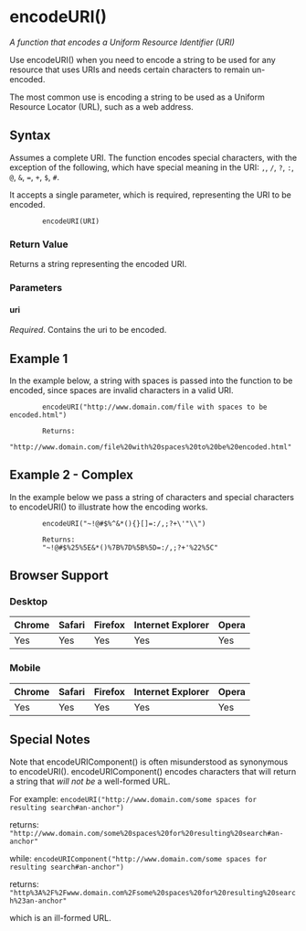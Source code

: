 # encodeURI()

*A function that encodes a Uniform Resource Identifier (URI)*


Use encodeURI() when you need to encode a string to be used for any resource that uses URIs and needs certain characters to remain un-encoded. 

The most common use is encoding a string to be used as a Uniform Resource Locator (URL), such as a web address. 


## Syntax

Assumes a complete URI. The function encodes special characters, with the exception of the following, which have special meaning in the URI: `,`,  `/`, `?`, `:`, `@`, `&`, `=`, `+`, `$`, `#`. 

It accepts a single parameter, which is required, representing the URI to be encoded. 

```
		encodeURI(URI)
```



### Return Value

Returns a string representing the encoded URI. 



### Parameters

#### uri

*Required*. Contains the uri to be encoded. 



## Example 1

In the example below, a string with spaces is passed into the function to be encoded, since spaces are invalid characters in a valid URI.

```
		encodeURI("http://www.domain.com/file with spaces to be encoded.html")
		
		Returns:
		"http://www.domain.com/file%20with%20spaces%20to%20be%20encoded.html"

```


## Example 2 - Complex

In the example below we pass a string of characters and special characters to encodeURI() to illustrate how the encoding works. 

```
		encodeURI("~!@#$%^&*(){}[]=:/,;?+\'"\\")
		
		Returns: 
		"~!@#$%25%5E&*()%7B%7D%5B%5D=:/,;?+'%22%5C"
```

## Browser Support

### Desktop
| Chrome | Safari | Firefox | Internet Explorer | Opera |
|--------|--------|---------|-------------------|-------|
| Yes    | Yes    | Yes     | Yes               | Yes   | 

### Mobile
| Chrome | Safari | Firefox | Internet Explorer | Opera |
|--------|--------|---------|-------------------|-------|
| Yes    | Yes    | Yes     | Yes               | Yes   | 


## Special Notes

Note that encodeURIComponent() is often misunderstood as synonymous to encodeURI(). encodeURIComponent() encodes characters that will return a string that *will not be* a well-formed URL. 

For example: 
`encodeURI("http://www.domain.com/some spaces for resulting search#an-anchor")`

returns: 
`"http://www.domain.com/some%20spaces%20for%20resulting%20search#an-anchor"`

while: 
`encodeURIComponent("http://www.domain.com/some spaces for resulting search#an-anchor")`

returns: 
`"http%3A%2F%2Fwww.domain.com%2Fsome%20spaces%20for%20resulting%20search%23an-anchor"`

which is an ill-formed URL.
